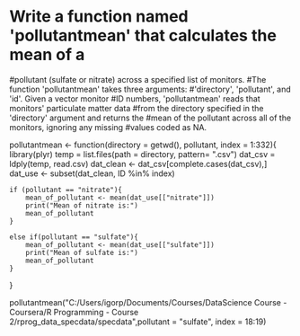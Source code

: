 # Write a function named 'pollutantmean' that calculates the mean of a 
#pollutant (sulfate or nitrate) across a specified list of monitors. 
#The function 'pollutantmean' takes three arguments: 
#'directory', 'pollutant', and 'id'. Given a vector monitor 
#ID numbers, 'pollutantmean' reads that monitors' particulate matter data
#from the directory specified in the 'directory' argument and returns the 
#mean of the pollutant across all of the monitors, ignoring any missing 
#values coded as NA.

pollutantmean <- function(directory = getwd(), pollutant, index = 1:332){
    library(plyr)
    temp = list.files(path = directory, pattern= ".csv")
    dat_csv = ldply(temp, read.csv)
    dat_clean <- dat_csv[complete.cases(dat_csv),]
    dat_use <- subset(dat_clean, ID %in% index)
    
    if (pollutant == "nitrate"){
        mean_of_pollutant <- mean(dat_use[["nitrate"]])
        print("Mean of nitrate is:") 
        mean_of_pollutant
    }
    
    else if(pollutant == "sulfate"){
        mean_of_pollutant <- mean(dat_use[["sulfate"]])
        print("Mean of sulfate is:") 
        mean_of_pollutant
    }
}

pollutantmean("C:/Users/igorp/Documents/Courses/DataScience Course - Coursera/R Programming - Course 2/rprog_data_specdata/specdata",pollutant = "sulfate", index = 18:19)

